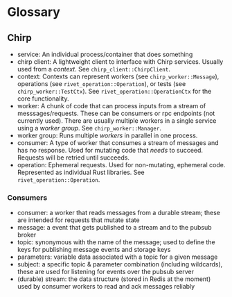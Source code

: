 # Glossary

## Chirp

- service: An individual process/container that does something
- chirp client: A lightweight client to interface with Chirp services. Usually used from a _context_. See
  `chirp_client::ChirpClient`.
- context: Contexts can represent workers (see `chirp_worker::Message`), operations (see
  `rivet_operation::Operation`), or tests (see `chirp_worker::TestCtx`). See `rivet_operation::OperationCtx`
  for the core functionality.
- worker: A chunk of code that can process inputs from a stream of messsages/requests. These can be consumers
  or rpc endpoints (not currently used). There are usually multiple workers in a single service using a
  _worker group_. See `chirp_worker::Manager`.
- worker group: Runs multiple _workers_ in parallel in one process.
- consumer: A type of worker that consumes a stream of messages and has no response. Used for mutating code
  that _needs_ to succeed. Requests will be retried until succeeds.
- operation: Ephemeral requests. Used for non-mutating, ephemeral code. Represented as individual Rust
  libraries. See `rivet_operation::Operation`.

### Consumers

- consumer: a worker that reads messages from a durable stream; these are intended for requests that mutate
  state
- message: a event that gets published to a stream and to the pubsub broker
- topic: synonymous with the name of the message; used to define the keys for publishing message events and
  storage keys
- parameters: variable data associated with a topic for a given message
- subject: a specific topic & parameter combination (including wildcards), these are used for listening for
  events over the pubsub server
- (durable) stream: the data structure (stored in Redis at the moment) used by consumer workers to read and
  ack messages reliably
